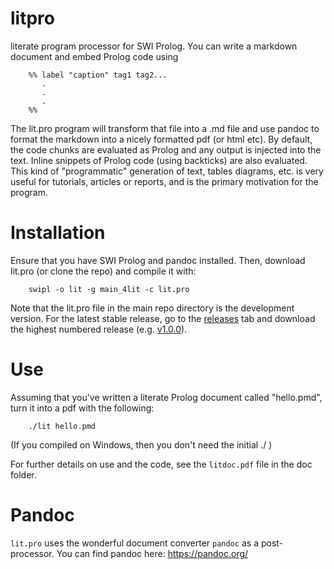 # litpro
literate program processor for SWI Prolog. You can write a markdown document and embed Prolog code using

        %% label "caption" tag1 tag2...
           .
           .
           .
        %%

The lit.pro program will transform that file into a .md file and use pandoc to format the markdown into a nicely formatted pdf (or html etc).  By default, the code chunks are evaluated as Prolog and any output is injected into the text.  Inline snippets of Prolog code (using backticks) are also evaluated.  This kind of "programmatic" generation of text, tables diagrams, etc. is very useful for tutorials, articles or reports, and is the primary motivation for the program.

# Installation
Ensure that you have SWI Prolog and pandoc installed.  Then, download lit.pro (or clone the repo) and compile it with:

        swipl -o lit -g main_4lit -c lit.pro

Note that the lit.pro file in the main repo directory is the development version.  For the latest stable release, go to the [releases](https://github.com/RdR1024/litpro/releases) tab and download the highest numbered release (e.g. [v1.0.0](https://github.com/RdR1024/litpro/archive/v1.0.0.zip)).

# Use
Assuming that you've written a literate Prolog document called "hello.pmd", turn it into a pdf with the following:

        ./lit hello.pmd

(If you compiled on Windows, then you don't need the initial ./ )

For further details on use and the code, see the `litdoc.pdf` file in the doc folder.


# Pandoc
`lit.pro` uses the wonderful document converter `pandoc` as a post-processor.  You can find pandoc here: https://pandoc.org/

